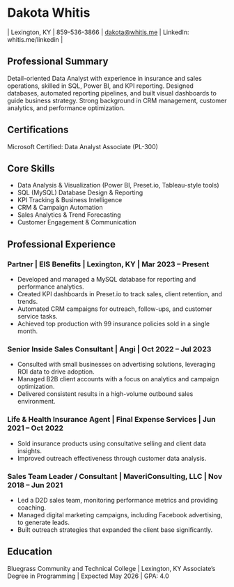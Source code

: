 # Dakota Whitis
| Lexington, KY | 859-536-3866 | dakota@whitis.me | LinkedIn: whitis.me/linkedin |

## Professional Summary
Detail-oriented Data Analyst with experience in insurance and sales operations, skilled in SQL, Power BI, and KPI reporting. Designed databases, automated reporting pipelines, and built visual dashboards to guide business strategy. Strong background in CRM management, customer analytics, and performance optimization.

## Certifications
Microsoft Certified: Data Analyst Associate (PL-300)

## Core Skills
- Data Analysis & Visualization (Power BI, Preset.io, Tableau-style tools)
- SQL (MySQL) Database Design & Reporting
- KPI Tracking & Business Intelligence
- CRM & Campaign Automation
- Sales Analytics & Trend Forecasting
- Customer Engagement & Communication

## Professional Experience
### Partner | EIS Benefits | Lexington, KY | Mar 2023 – Present
- Developed and managed a MySQL database for reporting and performance analytics.
- Created KPI dashboards in Preset.io to track sales, client retention, and trends.
- Automated CRM campaigns for outreach, follow-ups, and customer service tasks.
- Achieved top production with 99 insurance policies sold in a single month.

### Senior Inside Sales Consultant | Angi | Oct 2022 – Jul 2023
- Consulted with small businesses on advertising solutions, leveraging ROI data to drive adoption.
- Managed B2B client accounts with a focus on analytics and campaign optimization.
- Delivered consistent results in a high-volume outbound sales environment.

### Life & Health Insurance Agent | Final Expense Services | Jun 2021 – Oct 2022
- Sold insurance products using consultative selling and client data insights.
- Improved outreach effectiveness through customer data analysis.

### Sales Team Leader / Consultant | MaveriConsulting, LLC | Nov 2018 – Jun 2021
- Led a D2D sales team, monitoring performance metrics and providing coaching.
- Managed digital marketing campaigns, including Facebook advertising, to generate leads.
- Built outreach strategies that expanded the client base significantly.

## Education
Bluegrass Community and Technical College | Lexington, KY
Associate’s Degree in Programming | Expected May 2026 | GPA: 4.0
